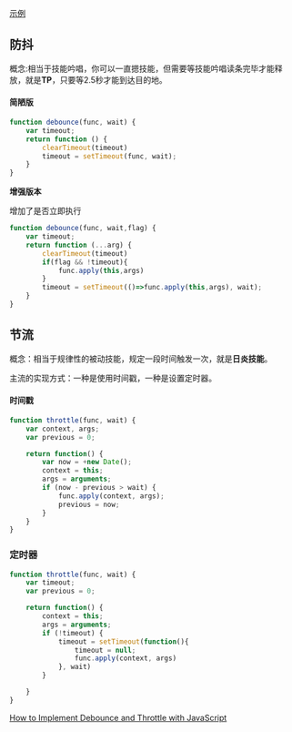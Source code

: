 

[示例](http://demo.nimius.net/debounce_throttle/_)

## 防抖

概念:相当于技能吟唱，你可以一直摁技能，但需要等技能吟唱读条完毕才能释放，就是**TP**，只要等2.5秒才能到达目的地。



#### 简陋版

```js
function debounce(func, wait) {
    var timeout;
    return function () {
        clearTimeout(timeout)
        timeout = setTimeout(func, wait);
    }
}
```

**增强版本**

增加了是否立即执行

```js
function debounce(func, wait,flag) {
    var timeout;
    return function (...arg) {
        clearTimeout(timeout)
        if(flag && !timeout){
            func.apply(this,args)
        }
        timeout = setTimeout(()=>func.apply(this,args), wait);
    }
}
```



## 节流

概念：相当于规律性的被动技能，规定一段时间触发一次，就是**日炎技能**。

主流的实现方式：一种是使用时间戳，一种是设置定时器。

#### 时间戳

```js
function throttle(func, wait) {
    var context, args;
    var previous = 0;

    return function() {
        var now = +new Date();
        context = this;
        args = arguments;
        if (now - previous > wait) {
            func.apply(context, args);
            previous = now;
        }
    }
}
```





### 定时器

```js
function throttle(func, wait) {
    var timeout;
    var previous = 0;

    return function() {
        context = this;
        args = arguments;
        if (!timeout) {
            timeout = setTimeout(function(){
                timeout = null;
                func.apply(context, args)
            }, wait)
        }

    }
}
```





[How to Implement Debounce and Throttle with JavaScript](https://webdesign.tutsplus.com/tutorials/javascript-debounce-and-throttle--cms-36783)

